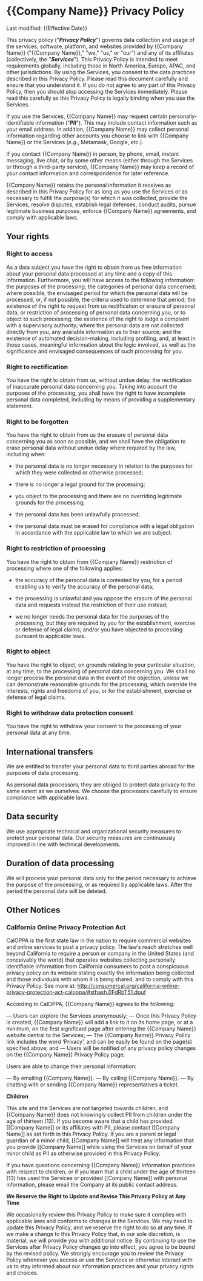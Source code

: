 # {{Company Name}} Privacy Policy

Last modified: {{Effective Date}}

This privacy policy ("***Privacy Policy***") governs data collection and usage of the services, software, platform, and websites provided by {{Company Name}} ("{{Company Name}}," "we," "us," or "our") and any of its affiliates (collectively, the "***Services***"). This Privacy Policy is intended to meet requirements globally, including those in North America, Europe, APAC, and other jurisdictions. By using the Services, you consent to the data practices described in this Privacy Policy. Please read this document carefully and ensure that you understand it. If you do not agree to any part of this Privacy Policy, then you should stop accessing the Services immediately. Please read this carefully as this Privacy Policy is legally binding when you use the Services. 
 
If you use the Services, {{Company Name}} may request certain personally-identifiable information ("***PII***"). This may include contact information such as your email address. In addition, {{Company Name}} may collect personal information regarding other accounts you choose to link with {{Company Name}} or the Services (*e.g.*, Metamask, Google, *etc.*). 

If you contact {{Company Name}} in person, by phone, email, instant messaging, live chat, or by some other means (either through the Services or through a third-party service), {{Company Name}} may keep a record of your contact information and correspondence for later reference.

{{Company Name}} retains the personal information it receives as described in this Privacy Policy for as long as you use the Services or as necessary to fulfill the purpose(s) for which it was collected, provide the Services, resolve disputes, establish legal defenses, conduct audits, pursue legitimate business purposes, enforce {{Company Name}} agreements, and comply with applicable laws.
 
## Your rights
 
### Right to access
 
As a data subject you have the right to obtain from us free information about your personal data processed at any time and a copy of this information. Furthermore, you will have access to the following information: the purposes of the processing; the categories of personal data concerned; where possible, the envisaged period for which the personal data will be processed, or, if not possible, the criteria used to determine that period; the existence of the right to request from us rectification or erasure of personal data, or restriction of processing of personal data concerning you, or to object to such processing; the existence of the right to lodge a complaint with a supervisory authority; where the personal data are not collected directly from you, any available information as to their source; and the existence of automated decision-making, including profiling, and, at least in those cases, meaningful information about the logic involved, as well as the significance and envisaged consequences of such processing for you.
 
### Right to rectification
 
You have the right to obtain from us, without undue delay, the rectification of inaccurate personal data concerning you. Taking into account the purposes of the processing, you shall have the right to have incomplete personal data completed, including by means of providing a supplementary statement.
 
### Right to be forgotten
 
You have the right to obtain from us the erasure of personal data concerning you as soon as possible, and we shall have the obligation to erase personal data without undue delay where required by the law, including when:
 
- the personal data is no longer necessary in relation to the purposes for which they were collected or otherwise processed;

- there is no longer a legal ground for the processing;

- you object to the processing and there are no overriding legitimate grounds for the processing;

- the personal data has been unlawfully processed;

- the personal data must be erased for compliance with a legal obligation in accordance with the applicable law to which we are subject.
 
### Right to restriction of processing
 
You have the right to obtain from {{Company Name}} restriction of processing where one of the following applies:
 
- the accuracy of the personal data is contested by you, for a period enabling us to verify the accuracy of the personal data;

- the processing is unlawful and you oppose the erasure of the personal data and requests instead the restriction of their use instead;

- we no longer needs the personal data for the purposes of the processing, but they are required by you for the establishment, exercise or defense of legal claims; and/or
you have objected to processing pursuant to applicable laws.
 
### Right to object
 
You have the right to object, on grounds relating to your particular situation, at any time, to the processing of personal data concerning you. We shall no longer process the personal data in the event of the objection, unless we can demonstrate reasonable grounds for the processing, which override the interests, rights and freedoms of you, or for the establishment, exercise or defense of legal claims.
 
### Right to withdraw data protection consent
 
You have the right to withdraw your consent to the processing of your personal data at any time.
 
## International transfers
 
We are entitled to transfer your personal data to third parties abroad for the purposes of data processing.
 
As personal data processors, they are obliged to protect data privacy to the same extent as we ourselves. We choose the processors carefully to ensure compliance with applicable laws.
 
## Data security
 
We use appropriate technical and organizational security measures to protect your personal data. Our security measures are continuously improved in line with technical developments.
 
## Duration of data processing
 
We will process your personal data only for the period necessary to achieve the purpose of the processing, or as required by applicable laws. After the period the personal data will be deleted.
 
## Other Notices
 
### California Online Privacy Protection Act
 
CalOPPA is the first state law in the nation to require commercial websites and online services to post a privacy policy. The law’s reach stretches well beyond California to require a person or company in the United States (and conceivably the world) that operates websites collecting personally identifiable information from California consumers to post a conspicuous privacy policy on its website stating exactly the information being collected and those individuals with whom it is being shared, and to comply with this Privacy Policy. See more at: http://consumercal.org/california-online-privacy-protection-act-caloppa/#sthash.0FdRbT51.dpuf 
 
According to CalOPPA, {{Company Name}} agrees to the following:
 
— Users can explore the Services anonymously;
— Once this Privacy Policy is created, {{Company Name}} will add a link to it on its home page, or at a minimum, on the first significant page after entering the {{Company Name}} website central to the Services;
— The {{Company Name}} Privacy Policy link includes the word ‘Privacy’, and can be easily be found on the page(s) specified above; and
— Users will be notified of any privacy policy changes on the {{Company Name}} Privacy Policy page.
 
Users are able to change their personal information:
 
— By emailing {{Company Name}}.
— By calling {{Company Name}}.
— By chatting with or sending {{Company Name}} representatives a ticket.

**Children**

This site and the Services are not targeted towards children, and {{Company Name}} does not knowingly collect PII from children under the age of thirteen (13). If you become aware that a child has provided [[Company Name]] or its affiliates with PII, please contact [[Company Name]] as set forth in this Privacy Policy. If you are a parent or legal guardian of a minor child, [[Company Name]] will treat any information that you provide [[Company Name]] while using the Services on behalf of your minor child as PII as otherwise provided in this Privacy Policy.

If you have questions concerning {{Company Name}} information practices with respect to children, or if you learn that a child under the age of thirteen (13) has used the Services or provided [[Company Name]] with personal information, please email the Company at its public contact address. 

**We Reserve the Right to Update and Revise This Privacy Policy at Any Time**

We occasionally review this Privacy Policy to make sure it complies with applicable laws and conforms to changes in the Services. We may need to update this Privacy Policy, and we reserve the right to do so at any time. If we make a change to this Privacy Policy that, in our sole discretion, is material, we will provide you with additional notice. By continuing to use the Services after Privacy Policy changes go into effect, you agree to be bound by the revised policy. We strongly encourage you to review the Privacy Policy whenever you access or use the Services or otherwise interact with us to stay informed about our information practices and your privacy rights and choices.
